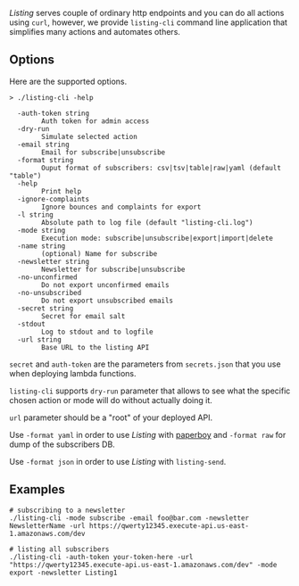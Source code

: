 *Listing* serves couple of ordinary http endpoints and you can do all actions using `curl`, however, we provide `listing-cli` command line application that simplifies many actions and automates others.

## Options

Here are the supported options.

```
> ./listing-cli -help

  -auth-token string
    	Auth token for admin access
  -dry-run
    	Simulate selected action
  -email string
    	Email for subscribe|unsubscribe
  -format string
    	Ouput format of subscribers: csv|tsv|table|raw|yaml (default "table")
  -help
    	Print help
  -ignore-complaints
    	Ignore bounces and complaints for export
  -l string
    	Absolute path to log file (default "listing-cli.log")
  -mode string
    	Execution mode: subscribe|unsubscribe|export|import|delete
  -name string
    	(optional) Name for subscribe
  -newsletter string
    	Newsletter for subscribe|unsubscribe
  -no-unconfirmed
    	Do not export unconfirmed emails
  -no-unsubscribed
    	Do not export unsubscribed emails
  -secret string
    	Secret for email salt
  -stdout
    	Log to stdout and to logfile
  -url string
    	Base URL to the listing API
```

`secret` and `auth-token` are the parameters from `secrets.json` that you use when deploying lambda functions.

`listing-cli` supports `dry-run` parameter that allows to see what the specific chosen action or mode will do without actually doing it.

`url` parameter should be a "root" of your deployed API.

Use `-format yaml` in order to use *Listing* with [paperboy](https://github.com/rykov/paperboy) and `-format raw` for dump of the subscribers DB.

Use `-format json` in order to use *Listing* with `listing-send`.

## Examples

```
# subscribing to a newsletter
./listing-cli -mode subscribe -email foo@bar.com -newsletter NewsletterName -url https://qwerty12345.execute-api.us-east-1.amazonaws.com/dev

# listing all subscribers
./listing-cli -auth-token your-token-here -url "https://qwerty12345.execute-api.us-east-1.amazonaws.com/dev" -mode export -newsletter Listing1
```

